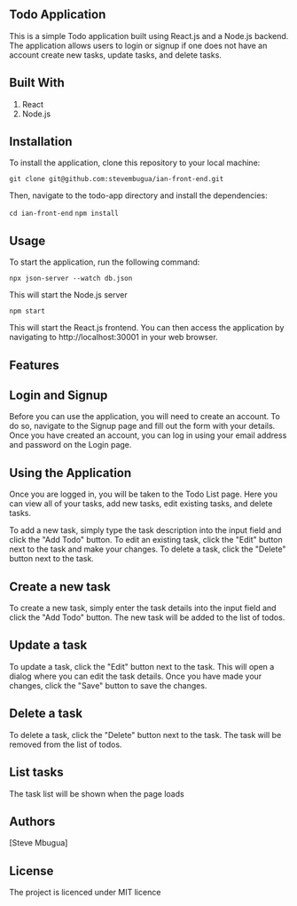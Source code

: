 
## Todo Application
This is a simple Todo application built using React.js and a Node.js backend. The application allows users to login or signup if one does not have an account create new tasks,  update tasks, and delete tasks.

## Built With
1. React
2. Node.js

## Installation
To install the application, clone this repository to your local machine:

 `git clone git@github.com:stevembugua/ian-front-end.git`
 
Then, navigate to the todo-app directory and install the dependencies:

  `cd ian-front-end`
  `npm install`
## Usage
To start the application, run the following command:

  `npx json-server --watch db.json`
  
This will start the Node.js server

  `npm start`
  
This will start the  React.js frontend. You can then access the application by navigating to http://localhost:30001 in your web browser.

## Features

## Login and Signup
Before you can use the application, you will need to create an account. To do so, navigate to the Signup page and fill out the form with your details. Once you have created an account, you can log in using your email address and password on the Login page.

## Using the Application
Once you are logged in, you will be taken to the Todo List page. Here you can view all of your tasks, add new tasks, edit existing tasks, and delete tasks.

To add a new task, simply type the task description into the input field and click the "Add Todo" button. To edit an existing task, click the "Edit" button next to the task and make your changes. To delete a task, click the "Delete" button next to the task.
 ## Create a new task
To create a new task, simply enter the task details into the input field and click the "Add Todo" button. The new task will be added to the list of todos.

 ## Update a task
To update a task, click the "Edit" button next to the task. This will open a dialog where you can edit the task details. Once you have made your changes, click the "Save" button to save the changes.

 ## Delete a task
To delete a task, click the "Delete" button next to the task. The task will be removed from the list of todos.

 ## List tasks 
 The task list will be shown when the page loads
 
## Authors
[Steve Mbugua]

## License
The project is licenced under MIT licence
